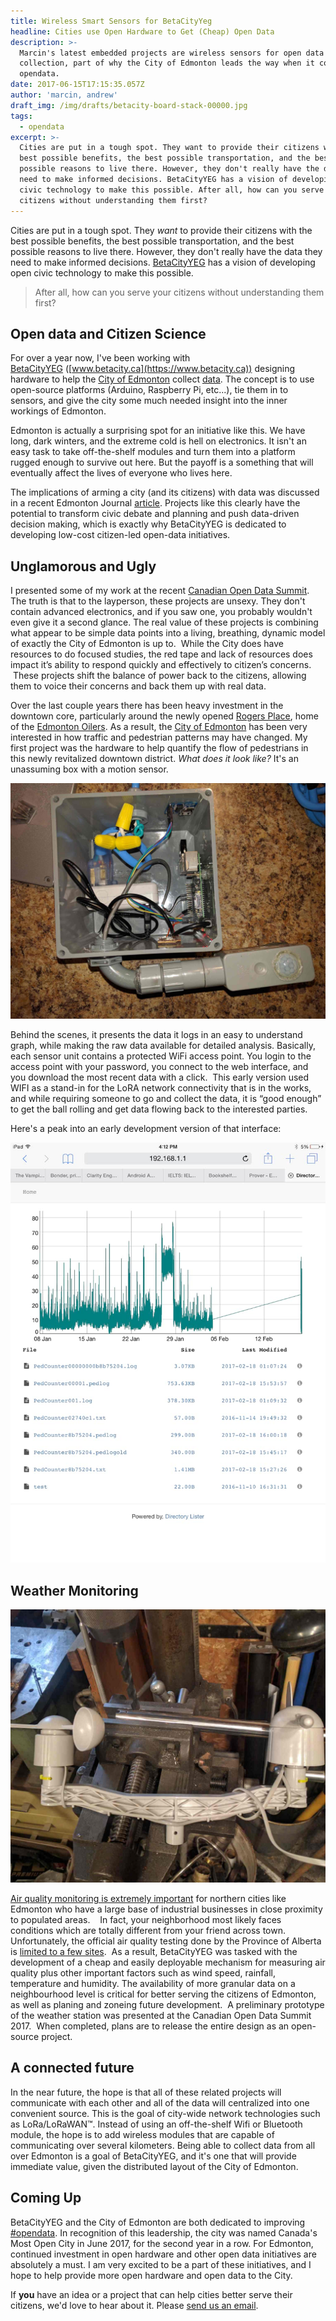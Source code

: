 ```yaml
---
title: Wireless Smart Sensors for BetaCityYeg
headline: Cities use Open Hardware to Get (Cheap) Open Data
description: >-
  Marcin's latest embedded projects are wireless sensors for open data
  collection, part of why the City of Edmonton leads the way when it comes to
  opendata.
date: 2017-06-15T17:15:35.057Z
author: 'marcin, andrew'
draft_img: /img/drafts/betacity-board-stack-00000.jpg
tags:
  - opendata
excerpt: >-
  Cities are put in a tough spot. They want to provide their citizens with the
  best possible benefits, the best possible transportation, and the best
  possible reasons to live there. However, they don't really have the data they
  need to make informed decisions. BetaCityYEG has a vision of developing open
  civic technology to make this possible. After all, how can you serve your
  citizens without understanding them first?
---
```

Cities are put in a tough spot. They *want* to provide their citizens with the best possible benefits, the best possible transportation, and the best possible reasons to live there. However, they don't really have the data they need to make informed decisions. [BetaCityYEG](https://betacity.ca/) has a vision of developing open civic technology to make this possible.

> After all, how can you serve your citizens without understanding them first?

## Open data and Citizen Science

For over a year now, I've been working with [BetaCityYEG](https://betacity.ca/) ([www.betacity.ca](https://www.betacity.ca)) designing hardware to help the [City of Edmonton](http://www.edmonton.ca) collect [data](https://data.edmonton.ca/). The concept is to use open-source platforms (Arduino, Raspberry Pi, etc...), tie them in to sensors, and give the city some much needed insight into the inner workings of Edmonton.

Edmonton is actually a surprising spot for an initiative like this. We have long, dark winters, and the extreme cold is hell on electronics. It isn't an easy task to take off-the-shelf modules and turn them into a platform rugged enough to survive out here. But the payoff is a something that will eventually affect the lives of everyone who lives here.

The implications of arming a city (and its citizens) with data was discussed in a recent Edmonton Journal [article](http://edmontonjournal.com/news/local-news/edmontons-new-smart-city-data-network-aims-to-arm-citizens-with-the-facts). Projects like this clearly have the potential to transform civic debate and planning and push data-driven decision making, which is exactly why BetaCityYEG is dedicated to developing low-cost citizen-led open-data initiatives.

## Unglamorous and Ugly

I presented some of my work at the recent  [Canadian Open Data Summit](http://opendatasummit.ca/). The truth is that to the layperson, these projects are unsexy. They don't contain advanced electronics, and if you saw one, you probably wouldn't even give it a second glance. The real value of these projects is combining what appear to be simple data points into a living, breathing, dynamic model of exactly the City of Edmonton is up to.  While the City does have resources to do focused studies, the red tape and lack of resources does impact it’s ability to respond quickly and effectively to citizen’s concerns.  These projects shift the balance of power back to the citizens, allowing them to voice their concerns and back them up with real data.

Over the last couple years there has been heavy investment in the downtown core, particularly around the newly opened [Rogers Place](http://www.rogersplace.com/), home of the [Edmonton Oilers](https://www.nhl.com/oilers). As a result, the [City of Edmonton](http://edmonton.ca) has been very interested in how traffic and pedestrian patterns may have changed. My first project was the hardware to help quantify the flow of pedestrians in this newly revitalized downtown district. *What does it look like?* It's an unassuming box with a motion sensor.

![Open Source Pedestrian Counter](/img/drafts/ped-counter-box-00000.jpg)

Behind the scenes, it presents the data it logs in an easy to understand graph, while making the raw data available for detailed analysis. Basically, each sensor unit contains a protected WiFi access point. You login to the access point with your password, you connect to the web interface, and you download the most recent data with a click.  This early version used WIFI as a stand-in for the LoRA network connectivity that is in the works, and while requiring someone to go and collect the data, it is “good enough” to get the ball rolling and get data flowing back to the interested parties.

Here's a peak into an early development version of that interface:

![Graph of pedestrian traffic in Edmonton during trial.](/img/drafts/pedestrain-counter-graph-00000.jpg)

## Weather Monitoring

![Weather Statio Build](/img/drafts/weather-station-build-00000.jpg)

[Air quality monitoring is extremely important](http://capitalairshed.ca/news/new-efforts-aim-to-understand-poor-air-quality-in-edmonton) for northern cities like Edmonton who have a large base of industrial businesses in close proximity to populated areas.    In fact, your neighborhood most likely faces conditions which are totally different from your friend across town. Unfortunately, the official air quality testing done by the Province of Alberta is [limited to a few sites](http://edmontonjournal.com/news/local-news/new-air-quality-gadgets-demystify-pollution).  As a result, BetaCityYEG was tasked with the development of a cheap and easily deployable mechanism for measuring air quality plus other important factors such as wind speed, rainfall, temperature and humidity. The availability of more granular data on a neighbourhood level is critical for better serving the citizens of Edmonton, as well as planing and zoneing future development.  A preliminary prototype of the weather station was presented at the Canadian Open Data Summit 2017.  When completed, plans are to release the entire design as an open-source project.

## A connected future

In the near future, the hope is that all of these related projects will communicate with each other and all of the data will centralized into one convenient source. This is the goal of city-wide network technologies such as LoRa/LoRaWAN™. Instead of using an off-the-shelf Wifi or Bluetooth module, the hope is to add wireless modules that are capable of communicating over several kilometers. Being able to collect data from all over Edmonton is a goal of BetaCityYEG, and it's one that will provide immediate value, given the distributed layout of the City of Edmonton.

## Coming Up

BetaCityYEG and the City of Edmonton are both dedicated to improving [#opendata](https://twitter.com/search?q=opendata). In recognition of this leadership, the city was named Canada's Most Open City in June 2017, for the second year in a row. For Edmonton, continued investment in open hardware and other open data initiatives are absolutely a must. I am very excited to be a part of these initiatives, and I hope to help provide more open hardware and open data to the City.

If **you** have an idea or a project that can help cities better serve their citizens, we'd love to hear about it. Please [send us an email](mailto:admin@nullhardware.com).
